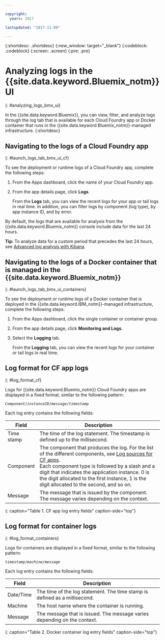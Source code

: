```yaml
---

copyright:
  years: 2017

lastupdated: "2017-11-09"

---
```



{:shortdesc: .shortdesc}
{:new_window: target="_blank"}
{:codeblock: .codeblock}
{:screen: .screen}
{:pre: .pre}

# Analyzing logs in the {{site.data.keyword.Bluemix_notm}} UI
{: #analyzing_logs_bmx_ui}

In the {{site.data.keyword.Bluemix}}, you can view, filter, and analyze logs through the log tab that is available for each Cloud Foundry app or Docker container that runs in the {{site.data.keyword.Bluemix_notm}}-managed infrastructure.
{:shortdesc}

##  Navigating to the logs of a Cloud Foundry app
{: #launch_logs_tab_bmx_ui_cf}

To see the deployment or runtime logs of a Cloud Foundry app, complete the following steps:

1. From the Apps dashboard, click the name of your Cloud Foundry app. 
    
2. From the app details page, click **Logs**.
    
    From the **Logs** tab, you can view the recent logs for your app or tail logs in real time. In addition, you can filter logs by component (log type), by app instance ID, and by error.
    
By default, the logs that are available for analysis from the {{site.data.keyword.Bluemix_notm}} console include data for the last 24 hours.

**Tip:** To analyze data for a custom period that precedes the last 24 hours, see [Advanced log analysis with Kibana](/docs/services/CloudLogAnalysis/kibana/analyzing_logs_Kibana.html#analyzing_logs_Kibana). 





##  Navigating to the logs of a Docker container that is managed in the {{site.data.keyword.Bluemix_notm}}
{: #launch_logs_tab_bmx_ui_containers}

To see the deployment or runtime logs of a Docker container that is deployed in the {{site.data.keyword.IBM_notm}}-managed infrastructure, complete the following steps:

1. From the Apps dashboard, click the single container or container group. 
    
2. From the app details page, click **Monitoring and Logs**.

3. Select the **Logging** tab.
    
    From the **Logging** tab, you can view the recent logs for your container or tail logs in real time. 
	
	
	

## Log format for CF app logs
{: #log_format_cf}

Logs for {{site.data.keyword.Bluemix_notm}} Cloud Foundry apps are displayed in a fixed format, similar to the following pattern:

<code><var class="keyword varname">Component</var>/<var class="keyword varname">instanceID</var>/<var class="keyword varname">message</var>/<var class="keyword varname">timestamp</var></code>

Each log entry contains the following fields:

| Field | Description |
|-------|-------------|
| Time stamp | The time of the log statement. The timestamp is defined up to the millisecond. |
| Component | The component that produces the log. For the list of the different components, see [Log sources for CF apps](cfapps/logging_cf_apps.html#logging_bluemix_cf_apps_log_sources). <br> Each component type is followed by a slash and a digit that indicates the application instance. 0 is the digit allocated to the first instance, 1 is the digit allocated to the second, and so on. |
| Message | The message that is issued by the component. The message varies depending on the context. |
{: caption="Table 1. CF app log entry fields" caption-side="top"}


## Log format for container logs
{: #log_format_containers}

Logs for containers are displayed in a fixed format, similar to the following pattern:

<code><var class="keyword varname">timestamp</var>/<var class="keyword varname">machine</var>/<var class="keyword varname">message</var>  </code>

Each log entry contains the following fields:

| Field | Description |
|-------|-------------|
| Date/Time | The time of the log statement. The time stamp is defined as a millisecond. |
| Machine | The host name where the container is running. |
| Message | The message that is issued. The message varies depending on the context. |
{: caption="Table 2. Docker container log entry fields" caption-side="top"}

